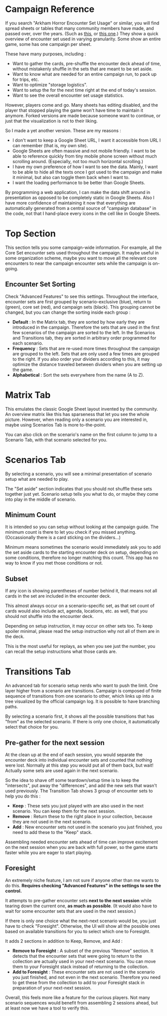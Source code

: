 # Campaign Reference

If you search "Arkham Horror Encounter Set Usage" or similar, you will find spread sheets or tables that many community members have made, and passed over, over the years. (Such as [this](https://docs.google.com/spreadsheets/d/1nNLXLzIEQ4nxQqgOlGV8rsp26qAC437c88pmC5izCaQ/edit#gid=1034825012), or [this one](https://docs.google.com/spreadsheets/d/1peu40dxwrnw1c-XMaPTleEa1Vus1skcAG3XXBB-bEDc/edit#gid=1507178912).) They show a quick overview of encounter set used in varying granularity. Some show an entire game, some has one campaign per sheet.

These have many purposes, including :

- Want to gather the cards, pre-shuffle the encounter deck ahead of time, without mistakenly shuffle in the sets that are meant to be set aside.
- Want to know what are needed for an entire campaign run, to pack up for trips, etc.
- Want to optimize "storage logistics".
- Want to setup the for the next time right at the end of today's session.
- Want to see the overall encounter set usage statistics.

However, players come and go. Many sheets has editing disabled, and the player that stopped playing the game won't have time to maintain it anymore. Forked versions are made because someone want to continue, or just that the visualization is not to their liking.

So I made a yet another version. These are my reasons :

- I don't want to keep a Google Sheet URL, I want it accessible from URL I can remember (that is, my own site).
- Google Sheets are often massive and not mobile friendly. I want to be able to reference quickly from tiny mobile phone screen without much scrolling around. (Especially, not too much horizontal scrolling.)
- I have my own preference of how I want to see the data. Mainly, I want to be able to hide all the texts once I got used to the campaign and make it minimal, but also can toggle them back when I want to. 
- I want the loading performance to be better than Google Sheets.

By programming a web application, I can make the data shift around in presentation as opposed to be completely static in Google Sheets. Also I have more confidence of maintaining it now that everything are automatically generated from a central source of "campaign database" in the code, not that I hand-place every icons in the cell like in Google Sheets.

# Top Section

This section tells you some campaign-wide information. For example, all the Core Set encounter sets used throughout the campaign. It maybe useful in some organization scheme, maybe you want to move all the relevant core encounters to near the campaign encounter sets while the campaign is on-going.

## Encounter Set Sorting

Check "Advanced Features" to see this settings. Throughout the interface, encounter sets are first grouped by scenario-exclusive (blue), return to (green), core set (red), and campaign sets (black). This grouping cannot be changed, but you can change the sorting inside each group :

- **Default** : In the Matrix tab, they are sorted by how early they are introduced in the campaign. Therefore the sets that are used in the first few scenarios of the campaign are sorted to the left. In the Scenarios and Transitions tab, they are sorted in arbitrary order programmed for each scenario.
- **Frequency** : Sets that are re-used more times throughout the campaign are grouped to the left. Sets that are only used a few times are grouped to the right. If you also order your dividers according to this, it may optimize the distance traveled between dividers when you are setting up the game.
- **Alphabetical** : Sort the sets everywhere from the name (A to Z).

# Matrix Tab

This emulates the classic Google Sheet layout invented by the community. An overview matrix like this has sparseness that let you see the whole picture. However, when reading only a scenario you are interested in, maybe using Scenarios Tab is more to-the-point.

You can also click on the scenario's name on the first column to jump to a Scenario Tab, with that scenario selected for you.

# Scenarios Tab

By selecting a scenario, you will see a minimal presentation of scenario setup what are needed to play.

The "Set aside" section indicates that you should not shuffle these sets together just yet. Scenario setup tells you what to do, or maybe they come into play in the middle of scenario.

## Minimum Count

It is intended so you can setup without looking at the campaign guide. The minimum count is there to let you check if you missed anything. (Occassionally there is a card sticking on the dividers...)

Minimum means sometimes the scenario would immediately ask you to add the set aside cards to the starting encounter deck on setup, depending on some conditions, therefore no longer matching this count. This app has no way to know if you met those conditions or not.

## Subset

If any icon is showing parentheses of number behind it, that means not all cards in the set are included in the encounter deck.

This almost always occur on a scenario-specific set, as that set count of cards would also include act, agenda, locations, etc. as well, that you should not shuffle into the encounter deck.

Depending on setup instruction, it may occur on other sets too. To keep spoiler minimal, please read the setup instruction why not all of them are in the deck.

This is the most useful for replays, as when you see just the number, you can recall the setup instructions what those cards are.

# Transitions Tab

An advanced tab for scenario setup nerds who want to push the limit. One layer higher from a scenario are transitions. Campaign is composed of finite sequence of transitions from one scenario to other, which links up into a tree visualized by the official campaign log. It is possible to have branching paths.

By selecting a scenario first, it shows all the possible transitions that has "from" as the selected scenario. If there is only one choice, it automatically select that choice for you.

## Pre-gather for the next session

At the clean up at the end of each session, you would separate the encounter deck into individual encounter sets and counted that nothing were lost. Normally at this step you would put all of them back, but wait! Actually some sets are used again in the next scenario.

So the idea to shave off some teardown/setup time is to keep the "intersects", put away the "differences", and add the new sets that wasn't used previously. The Transition Tab shows 3 group of encounter sets to help you do this :

- **Keep** : These sets you just played with are also used in the next scenario. You can keep them for the next session.
- **Remove** : Return these to the right place in your collection, because they are not used in the next scenario.
- **Add** : New encounter sets not used in the scenario you just finished, you need to add these to the "Keep" stack.

Assembling needed encounter sets ahead of time can improve excitement on the next session when you are back with full power, so the game starts faster while you are eager to start playing.

## Foresight

An extremely niche feature, I am not sure if anyone other than me wants to do this. **Requires checking "Advanced Features" in the settings to see the control.**

It attempts to pre-gather encounter sets **next to the next session** while tearing down the current one, **as much as possible**. (It would also have to wait for some encounter sets that are used in the next session.)

If there is only one choice what the next-next scenario would be, you just have to check "Foresight". Otherwise, the UI will show all the possible ones based on available transitions for you to select which one to Foresight.

It adds 2 sections in addition to Keep, Remove, and Add :

- **Remove to Foresight** : A subset of the previous "Remove" section. It detects that the encounter sets that were going to return to the collection are actually used in your next-next scenario. You can move them to your Foresight stack instead of returning to the collection.
- **Add to Foresight** : These encounter sets are not used in the scenario you just finished, and not even in the next scenario. Therefore you need to get these from the collection to add to your Foresight stack in preparation of your next-next session.

Overall, this feels more like a feature for the curious players. Not many scenario sequences would benefit from assembling 2 sessions ahead, but at least now we have a tool to verify this.
